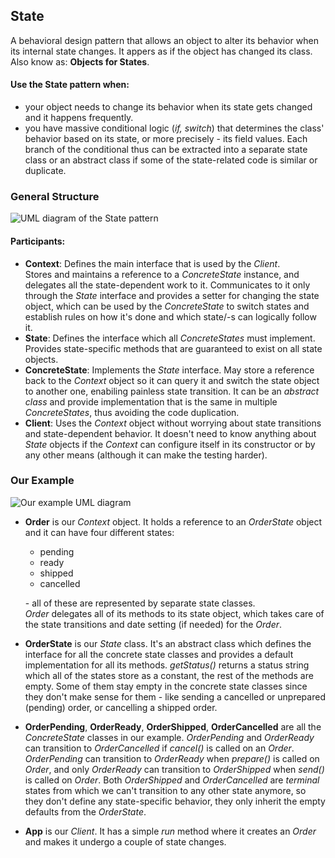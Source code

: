 ## State

A behavioral design pattern that allows an object to alter its behavior when
its internal state changes. It appers as if the object has changed its class.  
Also know as: **Objects for States**.

#### Use the State pattern when:

- your object needs to change its behavior when its state gets changed and it
  happens frequently.
- you have massive conditional logic (_if, switch_) that determines the class'
  behavior based on its state, or more precisely - its field values. Each branch
  of the conditional thus can be extracted into a separate state class or an
  abstract class if some of the state-related code is similar or duplicate.

### General Structure

![UML diagram of the State pattern][1]

#### Participants:

- **Context**: Defines the main interface that is used by the _Client_.  
  Stores and maintains a reference to a _ConcreteState_ instance, and delegates
  all the state-dependent work to it. Communicates to it only through the _State_
  interface and provides a setter for changing the state object, which can be
  used by the _ConcreteState_ to switch states and establish rules on how it's
  done and which state/-s can logically follow it.
- **State**: Defines the interface which all _ConcreteStates_ must implement.
  Provides state-specific methods that are guaranteed to exist on all state objects.
- **ConcreteState**: Implements the _State_ interface. May store a reference
  back to the _Context_ object so it can query it and switch the state object
  to another one, enabiling painless state transition. It can be an _abstract class_
  and provide implementation that is the same in multiple _ConcreteStates_, thus
  avoiding the code duplication.
- **Client**: Uses the _Context_ object without worrying about state
  transitions and state-dependent behavior. It doesn't need to know anything about
  _State_ objects if the _Context_ can configure itself in its constructor or
  by any other means (although it can make the testing harder).

### Our Example

![Our example UML diagram][2]

- **Order** is our _Context_ object. It holds a reference to an _OrderState_
  object and it can have four different states:
  - pending
  - ready
  - shipped
  - cancelled

  \- all of these are represented by separate state classes.  
  _Order_ delegates all of its methods to its state object, which takes
  care of the state transitions and date setting (if needed) for the _Order_.
- **OrderState** is our _State_ class. It's an abstract class which defines the
  interface for all the concrete state classes and provides a default implementation
  for all its methods. _getStatus()_ returns a status string which all of the
  states store as a constant, the rest of the methods are empty. Some of them
  stay empty in the concrete state classes since they don't make sense for them -
  like sending a cancelled or unprepared (pending) order, or cancelling
  a shipped order.
- **OrderPending**, **OrderReady**, **OrderShipped**, **OrderCancelled** are
  all the _ConcreteState_ classes in our example. _OrderPending_ and
  _OrderReady_ can transition to _OrderCancelled_ if _cancel()_ is called on an
  _Order_. _OrderPending_ can transition to _OrderReady_ when _prepare()_ is
  called on _Order_, and only _OrderReady_ can transition to _OrderShipped_ when
  _send()_ is called on _Order_. Both _OrderShipped_ and _OrderCancelled_ are
  _terminal_ states from which we can't transition to any other state anymore, so
  they don't define any state-specific behavior, they only inherit the empty
  defaults from the _OrderState_.
- **App** is our _Client_. It has a simple _run_ method where it creates an
  _Order_ and makes it undergo a couple of state changes.

[1]: https://i.ibb.co/XXv3LJ3/State.png
[2]: https://i.ibb.co/vJJmxcb/State-Example.png
